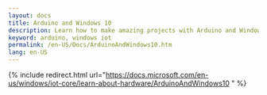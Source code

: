 ```yaml
---
layout: docs
title: Arduino and Windows 10
description: Learn how to make amazing projects with Arduino and Windows 10.
keyword: arduino, windows iot
permalink: /en-US/Docs/ArduinoAndWindows10.htm
lang: en-US
---
```

{% include redirect.html url="https://docs.microsoft.com/en-us/windows/iot-core/learn-about-hardware/ArduinoAndWindows10 " %}
